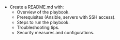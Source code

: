 - Create a README.md with:
  - Overview of the playbook.
  - Prerequisites (Ansible, servers with SSH access).
  - Steps to run the playbook.
  - Troubleshooting tips.
  - Security measures and configurations.

